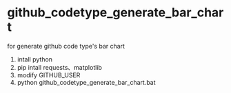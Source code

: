 # github_codetype_generate_bar_chart
for generate github code type's bar chart

1. intall python
2. pip intall requests、matplotlib
3. modify  GITHUB_USER 
4. python github_codetype_generate_bar_chart.bat
